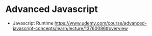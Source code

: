 # Advanced Javascript
- Javascript Runtime
https://www.udemy.com/course/advanced-javascript-concepts/learn/lecture/13760086#overview
